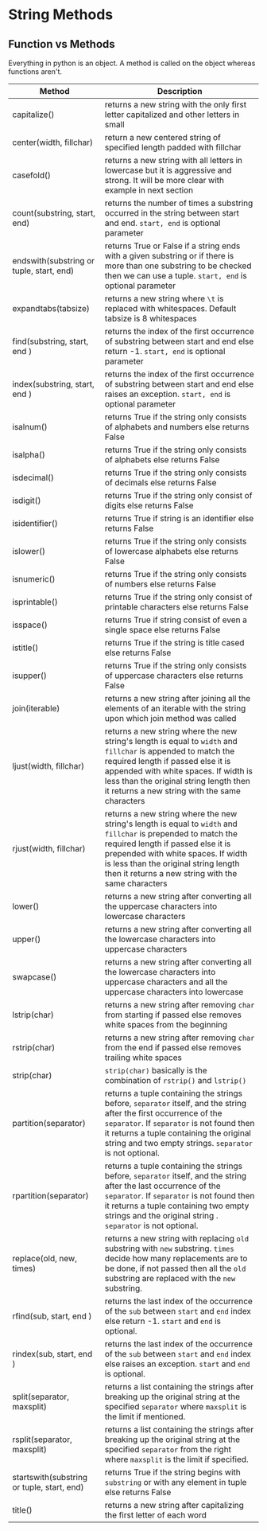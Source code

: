 # String Methods

## Function vs Methods

Everything in python is an object. A method is called on the object whereas functions aren't.

| Method                                     | Description                                                                                                                                                                                                                                                                              |
| ------------------------------------------ | ---------------------------------------------------------------------------------------------------------------------------------------------------------------------------------------------------------------------------------------------------------------------------------------- |
| capitalize()                               | returns a new string with the only first letter capitalized and other letters in small                                                                                                                                                                                                   |
| center(width, fillchar)                    | return a new centered string of specified length padded with fillchar                                                                                                                                                                                                                    |
| casefold()                                 | returns a new string with all letters in lowercase but it is aggressive and strong. It will be more clear with example in next section                                                                                                                                                   |
| count(substring, start, end)               | returns the number of times a substring occurred in the string between start and end. `start, end` is optional parameter                                                                                                                                                                 |
| endswith(substring or tuple, start, end)   | returns True or False if a string ends with a given substring or if there is more than one substring to be checked then we can use a tuple. `start, end` is optional parameter                                                                                                           |
| expandtabs(tabsize)                        | returns a new string where `\t` is replaced with whitespaces. Default tabsize is 8 whitespaces                                                                                                                                                                                           |
| find(substring, start, end )               | returns the index of the first occurrence of substring between start and end else return -1. `start, end` is optional parameter                                                                                                                                                          |
| index(substring, start, end )              | returns the index of the first occurrence of substring between start and end else raises an exception. `start, end` is optional parameter                                                                                                                                                |
| isalnum()                                  | returns True if the string only consists of alphabets and numbers else returns False                                                                                                                                                                                                     |
| isalpha()                                  | returns True if the string only consists of alphabets else returns False                                                                                                                                                                                                                 |
| isdecimal()                                | returns True if the string only consists of decimals else returns False                                                                                                                                                                                                                  |
| isdigit()                                  | returns True if the string only consist of digits else returns False                                                                                                                                                                                                                     |
| isidentifier()                             | returns True if string is an identifier else returns False                                                                                                                                                                                                                               |
| islower()                                  | returns True if the string only consists of lowercase alphabets else returns False                                                                                                                                                                                                       |
| isnumeric()                                | returns True if the string only consists of numbers else returns False                                                                                                                                                                                                                   |
| isprintable()                              | returns True if the string only consist of printable characters else returns False                                                                                                                                                                                                       |
| isspace()                                  | returns True if string consist of even a single space else returns False                                                                                                                                                                                                                 |
| istitle()                                  | returns True if the string is title cased else returns False                                                                                                                                                                                                                             |
| isupper()                                  | returns True if the string only consists of uppercase characters else returns False                                                                                                                                                                                                      |
| join(iterable)                             | returns a new string after joining all the elements of an iterable with the string upon which join method was called                                                                                                                                                                     |
| ljust(width, fillchar)                     | returns a new string where the new string's length is equal to `width` and `fillchar` is appended to match the required length if passed else it is appended with white spaces. If width is less than the original string length then it returns a new string with the same characters   |
| rjust(width, fillchar)                     | returns a new string where the new string's length is equal to `width` and `fillchar` is prepended to match the required length if passed else it is prepended with white spaces. If width is less than the original string length then it returns a new string with the same characters |
| lower()                                    | returns a new string after converting all the uppercase characters into lowercase characters                                                                                                                                                                                             |
| upper()                                    | returns a new string after converting all the lowercase characters into uppercase characters                                                                                                                                                                                             |
| swapcase()                                 | returns a new string after converting all the lowercase characters into uppercase characters and all the uppercase characters into lowercase                                                                                                                                             |
| lstrip(char)                               | returns a new string after removing `char` from starting if passed else removes white spaces from the beginning                                                                                                                                                                          |
| rstrip(char)                               | returns a new string after removing `char` from the end if passed else removes trailing white spaces                                                                                                                                                                                     |
| strip(char)                                | `strip(char)` basically is the combination of `rstrip()` and `lstrip()`                                                                                                                                                                                                                  |
| partition(separator)                       | returns a tuple containing the strings before, `separator` itself, and the string after the first occurrence of the `separator`. If `separator` is not found then it returns a tuple containing the original string and two empty strings. `separator` is not optional.                  |
| rpartition(separator)                      | returns a tuple containing the strings before, `separator` itself, and the string after the last occurrence of the `separator`. If `separator` is not found then it returns a tuple containing two empty strings and the original string . `separator` is not optional.                  |
| replace(old, new, times)                   | returns a new string with replacing `old` substring with `new` substring. `times` decide how many replacements are to be done, if not passed then all the `old` substring are replaced with the `new` substring.                                                                         |
| rfind(sub, start, end )                    | returns the last index of the occurrence of the `sub` between `start` and `end` index else return -1. `start` and `end` is optional.                                                                                                                                                     |
| rindex(sub, start, end )                   | returns the last index of the occurrence of the `sub` between `start` and `end` index else raises an exception. `start` and `end` is optional.                                                                                                                                           |
| split(separator, maxsplit)                 | returns a list containing the strings after breaking up the original string at the specified `separator` where `maxsplit` is the limit if mentioned.                                                                                                                                     |
| rsplit(separator, maxsplit)                | returns a list containing the strings after breaking up the original string at the specified `separator` from the right where `maxsplit` is the limit if specified.                                                                                                                      |
| startswith(substring or tuple, start, end) | returns True if the string begins with `substring` or with any element in tuple else returns False                                                                                                                                                                                       |
| title()                                    | returns a new string after capitalizing the first letter of each word                                                                                                                                                                                                                    |
